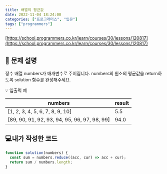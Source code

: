 ```yaml
---
title: 배열의 평균값
date: 2022-11-04 18:24:00
categories: ["프로그래머스", "입문"]
tags: ["programmers"]
---
```


[https://school.programmers.co.kr/learn/courses/30/lessons/120817](https://school.programmers.co.kr/learn/courses/30/lessons/120817)

## 📔 문제 설명

정수 배열 numbers가 매개변수로 주어집니다. numbers의 원소의 평균값을 return하도록 solution 함수를 완성해주세요.

💡 입출력 예

| numbers                                      | result |
| -------------------------------------------- | ------ |
| [1, 2, 3, 4, 5, 6, 7, 8, 9, 10]              | 5.5    |
| [89, 90, 91, 92, 93, 94, 95, 96, 97, 98, 99] | 94.0   |

## 💻내가 작성한 코드

```js
function solution(numbers) {
  const sum = numbers.reduce((acc, cur) => acc + cur);
  return sum / numbers.length;
}
```
